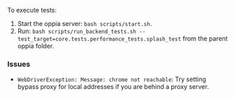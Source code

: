 To execute tests:

1. Start the oppia server: `bash scripts/start.sh`.
2. Run: `bash scripts/run_backend_tests.sh --test_target=core.tests.performance_tests.splash_test` from the parent oppia folder.


### Issues

* `WebDriverException: Message: chrome not reachable`:
    Try setting bypass proxy for local addresses if you are behind a proxy server.